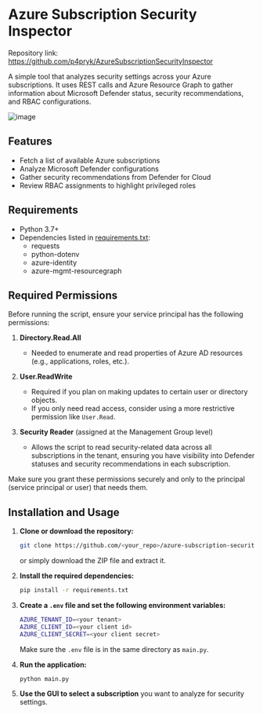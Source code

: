 # Azure Subscription Security Inspector

Repository link: https://github.com/p4pryk/AzureSubscriptionSecurityInspector

A simple tool that analyzes security settings across your Azure subscriptions. It uses REST calls and Azure Resource Graph to gather information about Microsoft Defender status, security recommendations, and RBAC configurations.

![image](https://github.com/user-attachments/assets/fe34340f-b71f-4191-a0dd-3a2519d1b60f)

## Features

- Fetch a list of available Azure subscriptions  
- Analyze Microsoft Defender configurations  
- Gather security recommendations from Defender for Cloud  
- Review RBAC assignments to highlight privileged roles  

## Requirements

- Python 3.7+  
- Dependencies listed in [requirements.txt](./requirements.txt):  
  - requests  
  - python-dotenv  
  - azure-identity  
  - azure-mgmt-resourcegraph  

## Required Permissions

Before running the script, ensure your service principal has the following permissions:

1. **Directory.Read.All**  
   - Needed to enumerate and read properties of Azure AD resources (e.g., applications, roles, etc.).

2. **User.ReadWrite**  
   - Required if you plan on making updates to certain user or directory objects.  
   - If you only need read access, consider using a more restrictive permission like `User.Read`.

3. **Security Reader** (assigned at the Management Group level)  
   - Allows the script to read security-related data across all subscriptions in the tenant, ensuring you have visibility into Defender statuses and security recommendations in each subscription.

Make sure you grant these permissions securely and only to the principal (service principal or user) that needs them.  

## Installation and Usage

1. **Clone or download the repository:**
   ```bash
   git clone https://github.com/<your_repo>/azure-subscription-security-inspector.git
   ```
   or simply download the ZIP file and extract it.

2. **Install the required dependencies:**
   ```bash
   pip install -r requirements.txt
   ```

3. **Create a `.env` file and set the following environment variables:**
   ```bash
   AZURE_TENANT_ID=<your tenant>
   AZURE_CLIENT_ID=<your client id>
   AZURE_CLIENT_SECRET=<your client secret>
   ```
   Make sure the `.env` file is in the same directory as `main.py`.

4. **Run the application:**
   ```bash
   python main.py
   ```

5. **Use the GUI to select a subscription** you want to analyze for security settings.  
